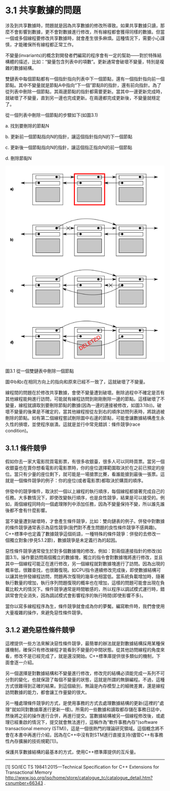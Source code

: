 # 3.1 共享數據的問題

涉及到共享數據時，問題就是因為共享數據的修改所導致。如果共享數據只讀，那麼不會影響到數據，更不會對數據進行修改，所有線程都會獲得同樣的數據。但當一個或多個線程要修改共享數據時，就會產生很多麻煩。這種情況下，需要小心謹慎，才能確保所有線程都正常工作。

不變量(invariants)的概念對開發者們編寫的程序會有一定的幫助——對於特殊結構體的描述，比如：“變量包含列表中的項數”。更新通常會破壞不變量，特別是複雜的數據結構。

雙鏈表中每個節點都有一個指針指向列表中下一個節點，還有一個指針指向前一個節點。其中不變量就是節點A中指向“下一個”節點B的指針，還有前向指針。為了從列表中刪除一個節點，其兩邊節點的指針都需要更新。當其中一邊更新完成時，就破壞了不變量，直到另一邊也完成更新。在兩邊都完成更新後，不變量就穩定了。

從一個列表中刪除一個節點的步驟如下(如圖3.1)

   a. 找到要刪除的節點N

   b. 更新前一個節點指向N的指針，讓這個指針指向N的下一個節點

   c. 更新後一個節點指向N的指針，讓這個指正指向N的前一個節點

   d. 刪除節點N

![](../../images/chapter3/3-1.png)

圖3.1 從一個雙鏈表中刪除一個節點

圖中b和c在相同方向上的指向和原來已經不一致了，這就破壞了不變量。

線程間的問題在於修改共享數據，會使不變量遭到破壞。刪除過程中不確定是否有其他線程能夠進行訪問，可能就有線程訪問到剛剛刪除一邊的節點。這樣破壞了不變量，線程就讀取到要刪除節點的數據(因為一邊的連接被修改，如圖3.1(b))。破壞不變量的後果是不確定的，當其他線程按從左到右的順序訪問列表時，將跳過被刪除的節點。如有第二個線程嘗試刪除圖中右邊的節點，可能會讓數據結構產生永久性的損壞，並使程序崩潰。這就是並行中常見錯誤：條件競爭(race condition)。

## 3.1.1 條件競爭

假如你去一家大電影院買電影票，有很多收銀臺，很多人可以同時買票。當另一個收銀臺也在賣你想看電影的電影票時，你的座位選擇範圍取決於在之前已預定的座位。當只有少量的座位剩下，就可能是一場搶票比賽，看誰能搶到最後一張票。這就是一個條件競爭的例子：你的座位(或者電影票)都取決於購買的順序。

併發中的競爭條件，取決於一個以上線程的執行順序，每個線程都搶著完成自己的任務。大多數情況下，即使改變執行順序，也是良性競爭，結果是可以接受的。例如，兩個線程同時向一個處理隊列中添加任務，因為不變量保持不變，所以誰先誰後都不會有什麼影響。

當不變量遭到破壞時，才會產生條件競爭，比如：雙向鏈表的例子。併發中對數據的條件競爭通常表示為惡性競爭(我們對不產生問題的良性條件競爭不感興趣)。C++標準中也定義了數據競爭這個術語，一種特殊的條件競爭：併發的去修改一個獨立對象(參見5.1.2節)，數據競爭是未定義行為的起因。

惡性條件競爭通常發生於對多個數據塊的修改，例如：對兩個連接指針的修改(如圖3.1)。操作要訪問兩個獨立的數據塊，獨立的指令會對數據塊將進行修改，並且其中一個線程可能正在進行修改，另一個線程就對數據塊進行了訪問。因為出現的概率低，很難查找，也很難復現。如CPU指令連續修改完成後，即使數據結構可以讓其他併發線程訪問，問題再次復現的幾率也相當低。當系統負載增加時，隨著執行數量的增加，執行序列問題復現的概率也在增加，這樣的問題可能會出現在負載比較大的情況下。條件競爭通常是時間敏感的，所以程序以調試模式運行時，錯誤常會完全消失，因為調試模式會影響程序的執行時間(即使影響不多)。

當你以寫多線程程序為生，條件競爭就會成為你的夢魘。編寫軟件時，我們會使用大量複雜的操作，來避免惡性條件競爭。

## 3.1.2 避免惡性條件競爭

這裡提供一些方法來解決惡性條件競爭，最簡單的辦法就是對數據結構採用某種保護機制，確保只有修改線程才能看到不變量的中間狀態。從其他訪問線程的角度來看，修改不是已經完成了，就是還沒開始。C++標準庫提供很多類似的機制，下面會逐一介紹。

另一個選擇是對數據結構和不變量進行修改，修改完的結構必須能完成一系列不可分割的變化，也就保證了每個不變量的狀態，這就是所謂的無鎖編程。不過，這種方式很難得到正確的結果。到這個級別，無論是內存模型上的細微差異，還是線程訪問數據的能力，都會讓工作量變的很大。

另一種處理條件競爭的方式，是使用事務的方式去處理數據結構的更新(這裡的"處理"就如同對數據庫進行更新一樣)。所需的一些數據和讀取都存儲在事務日誌中，然後將之前的操作進行合併，再進行提交。當數據結構被另一個線程修改後，或處理已經重啟的情況下，提交就會無法進行，這稱作為“軟件事務內存”(software transactional memory (STM))，這是一個很熱門的理論研究領域。這個概念將不會在本書中再進行介紹，因為在C++中沒有對STM進行直接支持(儘管C++有事務性內存擴展的技術規範[1])。

保護共享數據結構的最基本的方式，使用C++標準庫提供的互斥量。

-----

[1] SO/IEC TS 19841:2015—Technical Specification for C++ Extensions for Transactional Memory http://www.iso.org/iso/home/store/catalogue_tc/catalogue_detail.htm?csnumber=66343 .